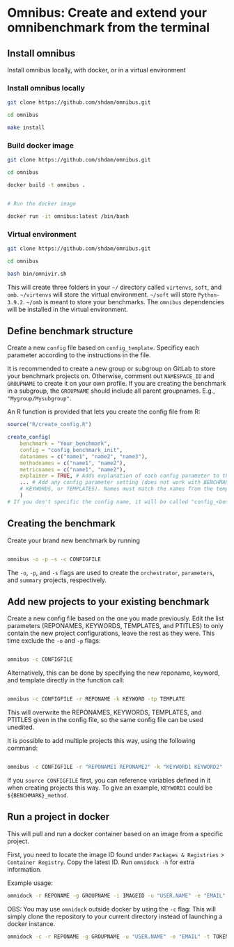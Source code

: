 # Omnibus: Create and extend your omnibenchmark from the terminal

## Install omnibus

Install omnibus locally, with docker, or in a virtual environment


### Install omnibus locally

```sh
git clone https://github.com/shdam/omnibus.git

cd omnibus

make install
```

### Build docker image

```sh
git clone https://github.com/shdam/omnibus.git

cd omnibus

docker build -t omnibus .


# Run the docker image

docker run -it omnibus:latest /bin/bash
```

### Virtual environment


```sh
git clone https://github.com/shdam/omnibus.git

cd omnibus

bash bin/omnivir.sh
```
This will create three folders in your `~/` directory called `virtenvs`, `soft`, and `omb`.
`~/virtenvs` will store the virtual environment.
`~/soft` will store `Python-3.9.2`.
`~/omb` is meant to store your benchmarks.
The `omnibus` dependencies will be installed in the virtual environment.

## Define benchmark structure

Create a new `config` file based on `config_template`.
Specificy each parameter according to the instructions in the file.

It is recommended to create a new group or subgroup on GitLab to store your benchmark projects on. Otherwise, comment out `NAMESPACE_ID` and `GROUPNAME` to create it on your own profile.
If you are creating the benchmark in a subgroup, the `GROUPNAME` should include all parent groupnames. E.g., `"Mygroup/Mysubgroup"`.

An R function is provided that lets you create the config file from R:

```r
source("R/create_config.R")

create_config(
	benchmark = "Your_benchmark",
	config = "config_benchmark_init",
	datanames = c("name1", "name2", "name3"),
	methodnames = c("name1", "name2"),
	metricnames = c("name1", "name2"),
	explainer = TRUE, # Adds explanation of each config parameter to the buttom of the file
	... # Add any config parameter setting (does not work with BENCHMARK, REPONAMES,
	# KEYWORDS, or TEMPLATES). Names must match the names from the template.
	)
# If you don't specific the config name, it will be called "config_<benchmark>".

```

## Creating the benchmark

Create your brand new benchmark by running

```sh

omnibus -o -p -s -c CONFIGFILE

```

The `-o`, `-p`, and `-s` flags are used to create the `orchestrator`, `parameters`, and `summary` projects, respectively.


## Add new projects to your existing benchmark

Create a new config file based on the one you made previously. Edit the list parameters (REPONAMES, KEYWORDS, TEMPLATES, and PTITLES) to only contain the new project configurations, leave the rest as they were. This time exclude the `-o` and `-p` flags:

```sh

omnibus -c CONFIGFILE

```

Alternatively, this can be done by specifying the new reponame, keyword, and template directly in the function call:

```sh

omnibus -c CONFIGFILE -r REPONAME -k KEYWORD -tp TEMPLATE

```

This will overwrite the REPONAMES, KEYWORDS, TEMPLATES, and PTITLES given in the config file, so the same config file can be used unedited.

It is possible to add multiple projects this way, using the following command:

```sh

omnibus -c CONFIGFILE -r "REPONAME1 REPONAME2" -k "KEYWORD1 KEYWORD2" -tp "TEMPLATE1 TEMPLATE2"

```
If you `source CONFIGFILE` first, you can reference variables defined in it when creating projects this way. To give an example, `KEYWORD1` could be `${BENCHMARK}_method`.


## Run a project in docker

This will pull and run a docker container based on an image from a specific project.

First, you need to locate the image ID found under `Packages & Registries` > `Container Registry`. Copy the latest ID. Run `omnidock -h` for extra information.

Example usage:

```sh
omnidock -r REPONAME -g GROUPNAME -i IMAGEID -u "USER.NAME" -e "EMAIL" -t TOKEN
```

OBS: You may use `omnidock` outside docker by using the `-c` flag:
This will simply clone the repository to your current directory instead of launching a docker instance.

```sh
omnidock -c -r REPONAME -g GROUPNAME -u "USER.NAME" -e "EMAIL" -t TOKEN
```

